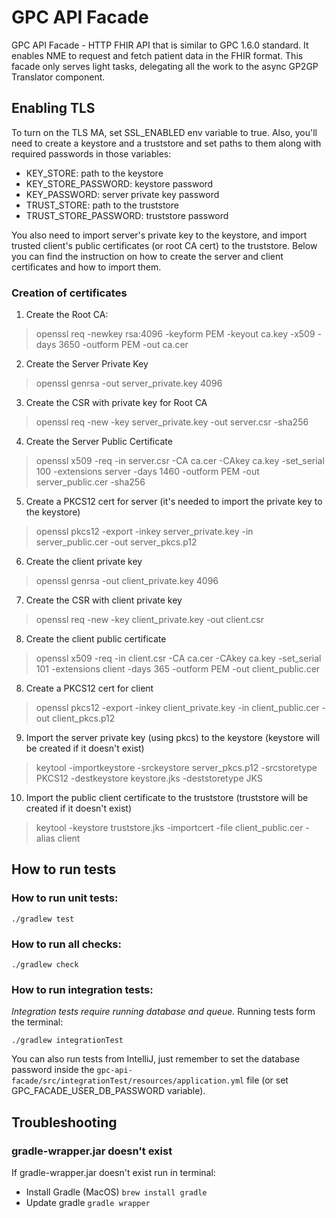 # GPC API Facade

GPC API Facade - HTTP FHIR API that is similar to GPC 1.6.0 standard.
It enables NME to request and fetch patient data in the FHIR format.
This facade only serves light tasks, delegating all the work to the async GP2GP Translator component.

## Enabling TLS
To turn on the TLS MA, set SSL_ENABLED env variable to true. Also, you'll need to create a keystore and a truststore
and set paths to them along with required passwords in those variables:
- KEY_STORE: path to the keystore
- KEY_STORE_PASSWORD: keystore password
- KEY_PASSWORD: server private key password
- TRUST_STORE: path to the truststore
- TRUST_STORE_PASSWORD: truststore password

You also need to import server's private key to the keystore, and import trusted client's public certificates
(or root CA cert) to the truststore. Below you can find the instruction on how to create the server and client certificates
and how to import them.

### Creation of certificates

1. Create the Root CA:
> openssl req -newkey rsa:4096 -keyform PEM -keyout ca.key -x509 -days 3650 -outform PEM -out ca.cer

2. Create the Server Private Key
> openssl genrsa -out server_private.key 4096

3. Create the CSR with private key for Root CA
> openssl req -new -key server_private.key -out server.csr -sha256

4. Create the Server Public Certificate
> openssl x509 -req -in server.csr -CA ca.cer -CAkey ca.key -set_serial 100 -extensions server -days 1460 -outform PEM -out server_public.cer -sha256

5. Create a PKCS12 cert for server (it's needed to import the private key to the keystore)
> openssl pkcs12 -export -inkey server_private.key -in server_public.cer -out server_pkcs.p12

6. Create the client private key
> openssl genrsa -out client_private.key 4096

7. Create the CSR with client private key
> openssl req -new -key client_private.key -out client.csr

8. Create the client public certificate
> openssl x509 -req -in client.csr -CA ca.cer -CAkey ca.key -set_serial 101 -extensions client -days 365 -outform PEM -out client_public.cer

8. Create a PKCS12 cert for client
> openssl pkcs12 -export -inkey client_private.key -in client_public.cer -out client_pkcs.p12

9. Import the server private key (using pkcs) to the keystore (keystore will be created if it doesn't exist)
> keytool -importkeystore -srckeystore server_pkcs.p12 -srcstoretype PKCS12 -destkeystore keystore.jks -deststoretype JKS

10. Import the public client certificate to the truststore (truststore will be created if it doesn't exist)
> keytool -keystore truststore.jks -importcert -file client_public.cer -alias client

## How to run tests

### How to run unit tests:

```shell script
./gradlew test
```

### How to run all checks:

```shell script
./gradlew check
```

### How to run integration tests:
*Integration tests require running database and queue.*
Running tests form the terminal:
```shell script
./gradlew integrationTest
```
You can also run tests from IntelliJ, just remember to set the database password
inside the `gpc-api-facade/src/integrationTest/resources/application.yml` file (or set GPC_FACADE_USER_DB_PASSWORD variable).

## Troubleshooting

### gradle-wrapper.jar doesn't exist

If gradle-wrapper.jar doesn't exist run in terminal:
* Install Gradle (MacOS) `brew install gradle`
* Update gradle `gradle wrapper`

